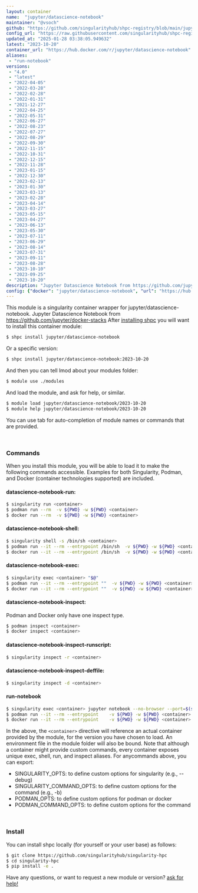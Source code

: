 ```yaml
---
layout: container
name:  "jupyter/datascience-notebook"
maintainer: "@vsoch"
github: "https://github.com/singularityhub/shpc-registry/blob/main/jupyter/datascience-notebook/container.yaml"
config_url: "https://raw.githubusercontent.com/singularityhub/shpc-registry/main/jupyter/datascience-notebook/container.yaml"
updated_at: "2025-01-28 03:38:05.949632"
latest: "2023-10-20"
container_url: "https://hub.docker.com/r/jupyter/datascience-notebook"
aliases:
 - "run-notebook"
versions:
 - "4.0"
 - "latest"
 - "2022-04-05"
 - "2022-03-28"
 - "2022-02-28"
 - "2022-01-31"
 - "2021-12-27"
 - "2022-04-25"
 - "2022-05-31"
 - "2022-06-27"
 - "2022-08-23"
 - "2022-07-27"
 - "2022-08-29"
 - "2022-09-30"
 - "2022-11-15"
 - "2022-10-31"
 - "2022-12-15"
 - "2022-11-28"
 - "2023-01-15"
 - "2022-12-30"
 - "2023-02-13"
 - "2023-01-30"
 - "2023-03-13"
 - "2023-02-28"
 - "2023-04-14"
 - "2023-03-27"
 - "2023-05-15"
 - "2023-04-27"
 - "2023-06-13"
 - "2023-05-30"
 - "2023-07-11"
 - "2023-06-29"
 - "2023-08-14"
 - "2023-07-31"
 - "2023-09-11"
 - "2023-08-28"
 - "2023-10-10"
 - "2023-09-25"
 - "2023-10-20"
description: "Jupyter Datascience Notebook from https://github.com/jupyter/docker-stacks"
config: {"docker": "jupyter/datascience-notebook", "url": "https://hub.docker.com/r/jupyter/datascience-notebook", "maintainer": "@vsoch", "description": "Jupyter Datascience Notebook from https://github.com/jupyter/docker-stacks", "latest": {"2023-10-20": "sha256:476c6e673e7d5d8b5059f8680b1c6a988942a79263da651bf302dc696ab311f2"}, "tags": {"4.0": "sha256:5e5bf78bfa351c0255cea5269a0461afbf6b50b51e923a7436229208ea8487f9", "latest": "sha256:476c6e673e7d5d8b5059f8680b1c6a988942a79263da651bf302dc696ab311f2", "2022-04-05": "sha256:f7a82d58c25e0b578ba47e696123be2aa590987a3c2bb1df979b3bfdc728b783", "2022-03-28": "sha256:955a943ea994def00f31bf7e07a44ab966c66b0795c3036e65d550e8e9082413", "2022-02-28": "sha256:e6b6f2a13249c9b571b2bb385b9af2f674977d7247e6f8519c1a012dd98b4813", "2022-01-31": "sha256:23deac05d7cae99e61a46ddc176a8eae4d7a4ff774f8b556fe155bba85660014", "2021-12-27": "sha256:676f4ecbd9f9ff21c774ec44dbac480021e195d73aeb6eb03fa572288f50f5d1", "2022-04-25": "sha256:466e41c228ca890d37d46c590c0641f55b516fe3f5b8dd7c9b36aac0ffa9d514", "2022-05-31": "sha256:227d569a52d91cacea8f10c858f14b1099475b0435b1edba7372cbf898a8b6fb", "2022-06-27": "sha256:2d9e15b4a796c08ecff5c8a80e707790369c20f8caf20d7ce8683f7d07bf078d", "2022-08-23": "sha256:08677b8b71501eceb37cbd12f1fe0d5a80b3fe3e1b8caa2cbdd8bcd37429caaa", "2022-07-27": "sha256:3301e740348a4c26c60e96bb13437d4d1217136d7c68c1758bab2e718b8b7050", "2022-08-29": "sha256:90ffc2819aaf86e5a2c2c6a581c925690abbcfa40c581d8f1045ddb83c7f8130", "2022-09-30": "sha256:e0e94c7fcbc7ba3ad8d6260f82bd7f7a6715a0db050fcf8d49cd97b198186703", "2022-11-15": "sha256:3bfa9baf32a022061341ec779fde58c44a3939481a964acf2b408528aa5ad686", "2022-10-31": "sha256:23584d1939486b01ccf1f6dc70ad3db798a466d187d50322c12b86656a6571fb", "2022-12-15": "sha256:09516082adc8c9be07c7fca05bbec39e3895aeb4fb027ef2160a835d5ac398f6", "2022-11-28": "sha256:d0532c681d48039a45622dce9c4637ae90d5303e7e1ca319c611b096881e87cf", "2023-01-15": "sha256:f60e0309bf0dfa53efc6207c393ca6ffc0cfb1a5f94c01920fef98840384276d", "2022-12-30": "sha256:e1cafdba25c175e7f4ef1aa7c74d67cc812ccca0c0296d7023477944d620ca8a", "2023-02-13": "sha256:ac852f6d705a1fc018d2aaf11549d898f436ec5a000a4a9296a65ee37790344e", "2023-01-30": "sha256:8488d97f786edee0c44bfc3e0b64dd7f6b743abbcd57b6bddbbcae0d68abc1e6", "2023-03-13": "sha256:d128d6577567375c17d0f90113f2f9ab1105268f14eabe6fcf782c9813eb61de", "2023-02-28": "sha256:1ccab5f21fe947f3aa373f8c17287b3e9c5efc5e229bc77c28280e24d872ffb6", "2023-04-14": "sha256:56c42d53490e1ef5c53ab158b3bed59cd655540237ddb67429f7a2318236bb17", "2023-03-27": "sha256:f940008835d0a913e82a8eac70a21fae04558828f8c1406a69610ce8f2838e5d", "2023-05-15": "sha256:476e0d800bc43c65748eaf82bb28513cf17b616739435521d5f61d95b150c0df", "2023-04-27": "sha256:b0f554dd2ccf7f9c384b3f240d551f55349e17547d4b16180dfad28ec0cda78e", "2023-06-13": "sha256:149b7d2a098ba5f2fcca7cbe2154121ff5cca12c178389111f8f9982ea02b0ff", "2023-05-30": "sha256:48d4c90f1f384808b001149c525226f0570fa07679d1610f7a3badd2068bece8", "2023-07-11": "sha256:50b773a924586ee721f7729a2dbcb9103a6c713f47d6c8bb4d5347282294a726", "2023-06-29": "sha256:4075458752a946c5721fa52b971f877fa348095a7c7c9acc874e89733b110493", "2023-08-14": "sha256:ae6d3e1d0f5ebbb9b5d318cf4e9788eb5791c3ecaa849da20c24123e25a4e6a8", "2023-07-31": "sha256:ca5b0ed14c07b0bae0a1a20e632abcff3fa7cf8c06df2e88fc0f28b4e3761b9d", "2023-09-11": "sha256:133c934126ec70c4277aeee5ebc0be3f5a08cefd952ad89d193a9ee109857b4d", "2023-08-28": "sha256:6926b9e2290b0e7db6ff3624ec79a992df2f6be4d208c2acdcc70019e6bf1626", "2023-10-10": "sha256:be43b071c56f8cfdbeb415c96ec1c5535e281fc0032c40cf260ea63c268c3a97", "2023-09-25": "sha256:07c04aaed8e6aa1603887bc09dfd317580f38e219e9f660578a00f5acee45cff", "2023-10-20": "sha256:476c6e673e7d5d8b5059f8680b1c6a988942a79263da651bf302dc696ab311f2"}, "aliases": [{"name": "run-notebook", "command": "jupyter notebook --no-browser --port=$(shuf -i 2000-65000 -n 1) --ip 0.0.0.0"}]}
---
```


This module is a singularity container wrapper for jupyter/datascience-notebook.
Jupyter Datascience Notebook from https://github.com/jupyter/docker-stacks
After [installing shpc](#install) you will want to install this container module:


```bash
$ shpc install jupyter/datascience-notebook
```

Or a specific version:

```bash
$ shpc install jupyter/datascience-notebook:2023-10-20
```

And then you can tell lmod about your modules folder:

```bash
$ module use ./modules
```

And load the module, and ask for help, or similar.

```bash
$ module load jupyter/datascience-notebook/2023-10-20
$ module help jupyter/datascience-notebook/2023-10-20
```

You can use tab for auto-completion of module names or commands that are provided.

<br>

### Commands

When you install this module, you will be able to load it to make the following commands accessible.
Examples for both Singularity, Podman, and Docker (container technologies supported) are included.

#### datascience-notebook-run:

```bash
$ singularity run <container>
$ podman run --rm  -v ${PWD} -w ${PWD} <container>
$ docker run --rm  -v ${PWD} -w ${PWD} <container>
```

#### datascience-notebook-shell:

```bash
$ singularity shell -s /bin/sh <container>
$ podman run --it --rm --entrypoint /bin/sh  -v ${PWD} -w ${PWD} <container>
$ docker run --it --rm --entrypoint /bin/sh  -v ${PWD} -w ${PWD} <container>
```

#### datascience-notebook-exec:

```bash
$ singularity exec <container> "$@"
$ podman run --it --rm --entrypoint ""  -v ${PWD} -w ${PWD} <container> "$@"
$ docker run --it --rm --entrypoint ""  -v ${PWD} -w ${PWD} <container> "$@"
```

#### datascience-notebook-inspect:

Podman and Docker only have one inspect type.

```bash
$ podman inspect <container>
$ docker inspect <container>
```

#### datascience-notebook-inspect-runscript:

```bash
$ singularity inspect -r <container>
```

#### datascience-notebook-inspect-deffile:

```bash
$ singularity inspect -d <container>
```


#### run-notebook

```bash
$ singularity exec <container> jupyter notebook --no-browser --port=$(shuf -i 2000-65000 -n 1) --ip 0.0.0.0
$ podman run --it --rm --entrypoint    -v ${PWD} -w ${PWD} <container> -c " $@"
$ docker run --it --rm --entrypoint    -v ${PWD} -w ${PWD} <container> -c " $@"
```



In the above, the `<container>` directive will reference an actual container provided
by the module, for the version you have chosen to load. An environment file in the
module folder will also be bound. Note that although a container
might provide custom commands, every container exposes unique exec, shell, run, and
inspect aliases. For anycommands above, you can export:

 - SINGULARITY_OPTS: to define custom options for singularity (e.g., --debug)
 - SINGULARITY_COMMAND_OPTS: to define custom options for the command (e.g., -b)
 - PODMAN_OPTS: to define custom options for podman or docker
 - PODMAN_COMMAND_OPTS: to define custom options for the command

<br>

### Install

You can install shpc locally (for yourself or your user base) as follows:

```bash
$ git clone https://github.com/singularityhub/singularity-hpc
$ cd singularity-hpc
$ pip install -e .
```

Have any questions, or want to request a new module or version? [ask for help!](https://github.com/singularityhub/singularity-hpc/issues)